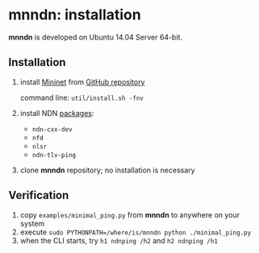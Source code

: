 # mnndn: installation

**mnndn** is developed on Ubuntu 14.04 Server 64-bit.

## Installation

1.  install [Mininet](http://mininet.org/) from [GitHub repository](https://github.com/mininet/mininet)

    command line: `util/install.sh -fnv`

2.  install NDN [packages](https://launchpad.net/~named-data/+archive/ubuntu/ppa):

    * `ndn-cxx-dev`
    * `nfd`
    * `nlsr`
    * `ndn-tlv-ping`

3.  clone **mnndn** repository; no installation is necessary

## Verification

1.  copy `examples/minimal_ping.py` from **mnndn** to anywhere on your system
2.  execute `sudo PYTHONPATH=/where/is/mnndn python ./minimal_ping.py`
3.  when the CLI starts, try `h1 ndnping /h2` and `h2 ndnping /h1`

